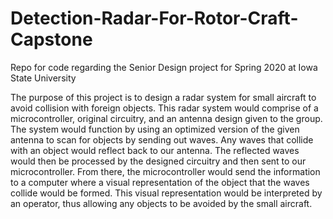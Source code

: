 # Detection-Radar-For-Rotor-Craft-Capstone
Repo for code regarding the Senior Design project for Spring 2020 at Iowa State University

The purpose of this project is to design a radar system for small aircraft to avoid collision with foreign objects. This radar system would comprise of a microcontroller, original circuitry, and an antenna design given to the group. The system would function by using an optimized version of the given antenna to scan for objects by sending out waves. Any waves that collide with an object would reflect back to our antenna. The reflected waves would then be processed by the designed circuitry and then sent to our microcontroller. From there, the microcontroller would send the information to a computer where a visual representation of the object that the waves collide would be formed. This visual representation would be interpreted by an operator, thus allowing any objects to be avoided by the small aircraft.

